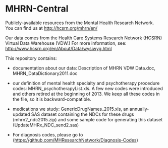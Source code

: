 # MHRN-Central
Publicly-available resources from the Mental Health Research Network.  
You can find us at http://hcsrn.org/mhrn/en/

Our data comes from the Health Care Systems Research Network (HCSRN) Virtual Data Warehouse (VDW.)  For more information, see: http://www.hcsrn.org/en/About/Data/wysiwyg.html

This repository contains:
* documentation about our data: Description of MHRN VDW Data.doc, MHRN_DataDictionary2011.doc

* our definition of mental health specialty and psychotherapy procedure codes: MHRN_psychotherapyList.xls.  A few new codes were introduced and others retired at the beginning of 2013.  We keep all these codes in the file, so it is backward-compatible.

* medications we study: GenericDrugNames_2015.xls, an annually-updated SAS dataset containing the NDCs for these drugs (mhrn2_ndc2015.zip) and some sample code for generating this dataset (UpdateMHRx_NDC_send2.sas)

* For diagnosis codes, please go to (https://github.com/MHResearchNetwork/Diagnosis-Codes)
